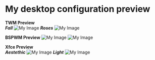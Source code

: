 # My desktop configuration preview


<b>TWM Preview</b> \
<i><b>Fall</b></i>
![My Image](https://github.com/diws1/dotfiles/blob/main/screenshots/twm%20fall.png)
<i><b>Roses</b></i>
![My Image](https://github.com/diws1/dotfiles/blob/main/screenshots/twm%20rose.png)



<b>BSPWM Preview</b>
![My Image](https://github.com/diws1/dotfiles/blob/main/screenshots/bspwm%20preview%20idle.png)
![My Image](https://github.com/diws1/dotfiles/blob/main/screenshots/bspwm%20preview.png)



<b>Xfce Preview</b> \
<i><b>Aestethic</b></i>
![My Image](https://github.com/diws1/dotfiles/blob/main/screenshots/xfce%20aestethic%20preview.png)
<i><b>Light</b></i>
![My Image](https://github.com/diws1/dotfiles/blob/main/screenshots/xfce%20light%20preview.png)

